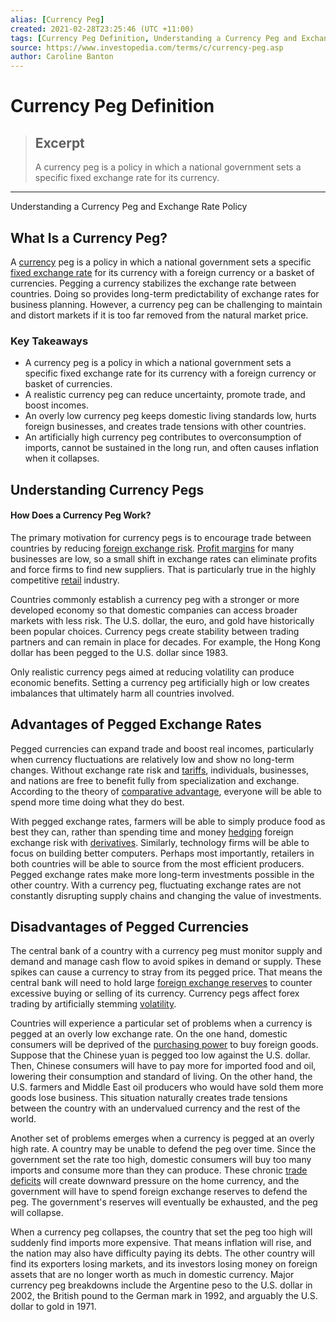 ```yaml
---
alias: [Currency Peg]
created: 2021-02-28T23:25:46 (UTC +11:00)
tags: [Currency Peg Definition, Understanding a Currency Peg and Exchange Rate Policy]
source: https://www.investopedia.com/terms/c/currency-peg.asp
author: Caroline Banton
---
```


# Currency Peg Definition

> ## Excerpt
> A currency peg is a policy in which a national government sets a specific fixed exchange rate for its currency.

---

Understanding a Currency Peg and Exchange Rate Policy
## What Is a Currency Peg?

A [currency](https://www.investopedia.com/terms/c/currency.asp) peg is a policy in which a national government sets a specific [fixed exchange rate](https://www.investopedia.com/terms/f/fixedexchangerate.asp) for its currency with a foreign currency or a basket of currencies. Pegging a currency stabilizes the exchange rate between countries. Doing so provides long-term predictability of exchange rates for business planning. However, a currency peg can be challenging to maintain and distort markets if it is too far removed from the natural market price.

### Key Takeaways

-   A currency peg is a policy in which a national government sets a specific fixed exchange rate for its currency with a foreign currency or basket of currencies.
-   A realistic currency peg can reduce uncertainty, promote trade, and boost incomes.
-   An overly low currency peg keeps domestic living standards low, hurts foreign businesses, and creates trade tensions with other countries.
-   An artificially high currency peg contributes to overconsumption of imports, cannot be sustained in the long run, and often causes inflation when it collapses.

## Understanding Currency Pegs

#### How Does a Currency Peg Work?

The primary motivation for currency pegs is to encourage trade between countries by reducing [foreign exchange risk](https://www.investopedia.com/terms/f/foreignexchangerisk.asp). [Profit margins](https://www.investopedia.com/terms/p/profitmargin.asp) for many businesses are low, so a small shift in exchange rates can eliminate profits and force firms to find new suppliers. That is particularly true in the highly competitive [retail](https://www.investopedia.com/articles/stocks/10/the-four-rs-of-retail.asp) industry.

Countries commonly establish a currency peg with a stronger or more developed economy so that domestic companies can access broader markets with less risk. The U.S. dollar, the euro, and gold have historically been popular choices. Currency pegs create stability between trading partners and can remain in place for decades. For example, the Hong Kong dollar has been pegged to the U.S. dollar since 1983.

Only realistic currency pegs aimed at reducing volatility can produce economic benefits. Setting a currency peg artificially high or low creates imbalances that ultimately harm all countries involved.

## Advantages of Pegged Exchange Rates

Pegged currencies can expand trade and boost real incomes, particularly when currency fluctuations are relatively low and show no long-term changes. Without exchange rate risk and [tariffs](https://www.investopedia.com/terms/t/tariff.asp), individuals, businesses, and nations are free to benefit fully from specialization and exchange. According to the theory of [comparative advantage](https://www.investopedia.com/terms/c/comparativeadvantage.asp), everyone will be able to spend more time doing what they do best.

With pegged exchange rates, farmers will be able to simply produce food as best they can, rather than spending time and money [hedging](https://www.investopedia.com/articles/optioninvestor/07/hedging-intro.asp) foreign exchange risk with [derivatives](https://www.investopedia.com/terms/d/derivative.asp). Similarly, technology firms will be able to focus on building better computers. Perhaps most importantly, retailers in both countries will be able to source from the most efficient producers. Pegged exchange rates make more long-term investments possible in the other country. With a currency peg, fluctuating exchange rates are not constantly disrupting supply chains and changing the value of investments.

## Disadvantages of Pegged Currencies

The central bank of a country with a currency peg must monitor supply and demand and manage cash flow to avoid spikes in demand or supply. These spikes can cause a currency to stray from its pegged price. That means the central bank will need to hold large [foreign exchange reserves](https://www.investopedia.com/terms/f/foreign-exchange-reserves.asp) to counter excessive buying or selling of its currency. Currency pegs affect forex trading by artificially stemming [volatility](https://www.investopedia.com/terms/v/volatility.asp).

Countries will experience a particular set of problems when a currency is pegged at an overly low exchange rate. On the one hand, domestic consumers will be deprived of the [purchasing power](https://www.investopedia.com/terms/p/purchasingpower.asp) to buy foreign goods. Suppose that the Chinese yuan is pegged too low against the U.S. dollar. Then, Chinese consumers will have to pay more for imported food and oil, lowering their consumption and standard of living. On the other hand, the U.S. farmers and Middle East oil producers who would have sold them more goods lose business. This situation naturally creates trade tensions between the country with an undervalued currency and the rest of the world.

Another set of problems emerges when a currency is pegged at an overly high rate. A country may be unable to defend the peg over time. Since the government set the rate too high, domestic consumers will buy too many imports and consume more than they can produce. These chronic [trade deficits](https://www.investopedia.com/terms/t/trade_deficit.asp) will create downward pressure on the home currency, and the government will have to spend foreign exchange reserves to defend the peg. The government's reserves will eventually be exhausted, and the peg will collapse.

When a currency peg collapses, the country that set the peg too high will suddenly find imports more expensive. That means inflation will rise, and the nation may also have difficulty paying its debts. The other country will find its exporters losing markets, and its investors losing money on foreign assets that are no longer worth as much in domestic currency. Major currency peg breakdowns include the Argentine peso to the U.S. dollar in 2002, the British pound to the German mark in 1992, and arguably the U.S. dollar to gold in 1971.
